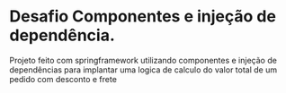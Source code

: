 # Desafio Componentes e injeção de dependência.

Projeto feito com springframework utilizando componentes e injeção de dependências para implantar uma logica de calculo do valor total de um pedido com desconto e frete 


